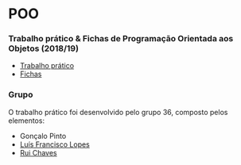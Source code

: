 # POO
### Trabalho prático & Fichas de Programação Orientada aos Objetos (2018/19)

* [Trabalho prático](Trabalho_prático/)
* [Fichas](Fichas/)

### Grupo
O trabalho prático foi desenvolvido pelo grupo 36, composto pelos elementos:
* Gonçalo Pinto
* [Luís Francisco Lopes](https://github.com/chico2911)
* [Rui Chaves](https://github.com/ruifchaves)
